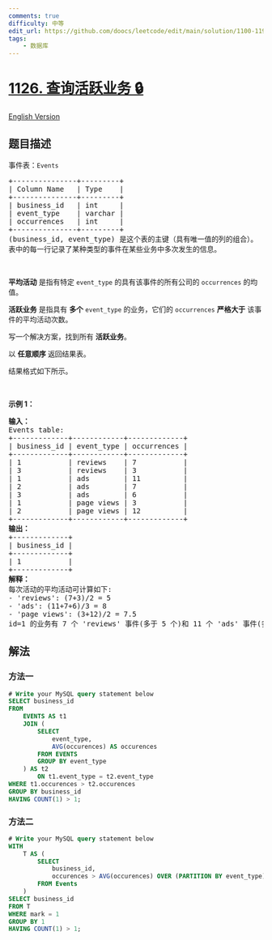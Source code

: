 ```yaml
---
comments: true
difficulty: 中等
edit_url: https://github.com/doocs/leetcode/edit/main/solution/1100-1199/1126.Active%20Businesses/README.md
tags:
    - 数据库
---
```


<!-- problem:start -->

# [1126. 查询活跃业务 🔒](https://leetcode.cn/problems/active-businesses)

[English Version](/solution/1100-1199/1126.Active%20Businesses/README_EN.md)

## 题目描述

<!-- description:start -->

<p>事件表：<code>Events</code></p>

<pre>
+---------------+---------+
| Column Name   | Type    |
+---------------+---------+
| business_id   | int     |
| event_type    | varchar |
| occurrences   | int     | 
+---------------+---------+
(business_id, event_type) 是这个表的主键（具有唯一值的列的组合）。
表中的每一行记录了某种类型的事件在某些业务中多次发生的信息。
</pre>

<p>&nbsp;</p>

<p><strong>平均活动</strong> 是指有特定 <code>event_type</code> 的具有该事件的所有公司的 <code>occurrences</code>&nbsp;的均值。</p>

<p><strong>活跃业务</strong> 是指具有&nbsp;<strong>多个</strong> <code>event_type</code>&nbsp;的业务，它们的 <code>occurrences</code> <strong>严格大于</strong> 该事件的平均活动次数。</p>

<p>写一个解决方案，找到所有 <strong>活跃业务</strong>。</p>

<p>以 <strong>任意顺序</strong> 返回结果表。</p>

<p>结果格式如下所示。</p>

<p>&nbsp;</p>

<p><strong>示例 1：</strong></p>

<pre>
<strong>输入：</strong>
Events table:
+-------------+------------+-------------+
| business_id | event_type | occurrences |
+-------------+------------+-------------+
| 1           | reviews    | 7           |
| 3           | reviews    | 3           |
| 1           | ads        | 11          |
| 2           | ads        | 7           |
| 3           | ads        | 6           |
| 1           | page views | 3           |
| 2           | page views | 12          |
+-------------+------------+-------------+
<strong>输出：</strong>
+-------------+
| business_id |
+-------------+
| 1           |
+-------------+ 
<strong>解释：</strong>
每次活动的平均活动可计算如下:
- 'reviews': (7+3)/2 = 5
- 'ads': (11+7+6)/3 = 8
- 'page views': (3+12)/2 = 7.5
id=1 的业务有 7 个 'reviews' 事件(多于 5 个)和 11 个 'ads' 事件(多于 8 个)，所以它是一个活跃的业务。</pre>

<!-- description:end -->

## 解法

<!-- solution:start -->

### 方法一

<!-- tabs:start -->

```sql
# Write your MySQL query statement below
SELECT business_id
FROM
    EVENTS AS t1
    JOIN (
        SELECT
            event_type,
            AVG(occurences) AS occurences
        FROM EVENTS
        GROUP BY event_type
    ) AS t2
        ON t1.event_type = t2.event_type
WHERE t1.occurences > t2.occurences
GROUP BY business_id
HAVING COUNT(1) > 1;
```

<!-- tabs:end -->

<!-- solution:end -->

<!-- solution:start -->

### 方法二

<!-- tabs:start -->

```sql
# Write your MySQL query statement below
WITH
    T AS (
        SELECT
            business_id,
            occurences > AVG(occurences) OVER (PARTITION BY event_type) AS mark
        FROM Events
    )
SELECT business_id
FROM T
WHERE mark = 1
GROUP BY 1
HAVING COUNT(1) > 1;
```

<!-- tabs:end -->

<!-- solution:end -->

<!-- problem:end -->
